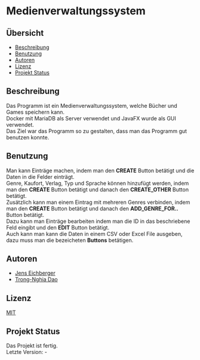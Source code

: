 # Medienverwaltungssystem

## Übersicht
- [Beschreibung](#beschreibung)
- [Benutzung](#benutzung)
- [Autoren](#autoren)
- [Lizenz](#lizenz)
- [Projekt Status](#projekt-status)

## Beschreibung
Das Programm ist ein Medienverwaltungssystem, welche Bücher und Games speichern kann. <br>
Docker mit MariaDB als Server verwendet und JavaFX wurde als GUI verwendet. <br>
Das Ziel war das Programm so zu gestalten, dass man das Programm gut benutzen konnte. <br>


## Benutzung
Man kann Einträge machen, indem man den **CREATE** Button betätigt und die Daten in die Felder einträgt. <br>
Genre, Kaufort, Verlag, Typ und Sprache können hinzufügt werden, indem man den **CREATE** Button betätigt und danach den **CREATE_OTHER** Button betätigt. <br>
Zusätzlich kann man einem Eintrag mit mehreren Genres verbinden, indem man den **CREATE** Button betätigt und danach den **ADD_GENRE_FOR..** Button betätigt. <br>
Dazu kann man Einträge bearbeiten indem man die ID in das beschriebene Feld eingibt und den **EDIT** Button betätigt. <br> 
Auch kann man kann die Daten in einem CSV oder Excel File ausgeben, dazu muss man die bezeicheten **Buttons** betätigen. <br>

## Autoren
- [Jens Eichberger](https://github.com/Nexterbyby)
- [Trong-Nghia Dao](https://github.com/RiceDefender)

## Lizenz
[MIT](https://choosealicense.com/licenses/mit/)

## Projekt Status
Das Projekt ist fertig. <br>
Letzte Version: -
